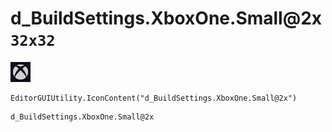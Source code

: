 # d_BuildSettings.XboxOne.Small@2x `32x32`
<img src="/img/d_BuildSettings.XboxOne.Small@2x.png" width=32 height=32>

``` CSharp
EditorGUIUtility.IconContent("d_BuildSettings.XboxOne.Small@2x")
```
```
d_BuildSettings.XboxOne.Small@2x
```
